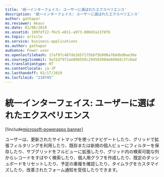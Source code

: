 ```yaml
---
title: '統一インターフェイス: ユーザーに選ばれたエクスペリエンス'
description: '統一インターフェイス: ユーザーに選ばれたエクスペリエンス'
author: gathapar
ms.reviewer: mkaur
ms.date: 01/08/2019
ms.assetid: 109fdf22-f6c5-e811-a973-000d3a1378f6
ms.topic: article
ms.service: business-applications
ms.author: gathapar
audience: Power user
ms.openlocfilehash: 1faf9fc487de165f175bbf5b990a78ddbd0ae30e
ms.sourcegitcommit: 9a31d79f2ae098559c294503984e0d9ddc37c0ad
ms.translationtype: HT
ms.contentlocale: ja-JP
ms.lasthandoff: 01/17/2019
ms.locfileid: "210745"
---
```

# <a name="unified-interface-is-the-experience-of-choice-by-users"></a>統一インターフェイス: ユーザーに選ばれたエクスペリエンス


[!include[microsoft-powerapps banner](../includes/microsoft-powerapps.md)]

ユーザーは、更新されたサイトマップを使ってナビゲートしたり、グリッドで拡張フィルタリングを利用したり、既存または新規の個人ビューにフィルターを保存したり、サブグリッドをフルビューに拡張したり、グリッド内の検索可能な列からレコードをすばやく検索したり、個人用グラフを作成したり、既定のダッシュボードをリセットしたり、予定の重複を確認したり、タイムラグをカスタマイズしたり、改善されたフォーム通知を受信したりできます。
